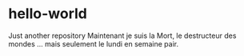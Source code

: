 # hello-world
Just another repository
  Maintenant je suis la Mort, le destructeur des mondes ... mais seulement le lundi en semaine pair.
